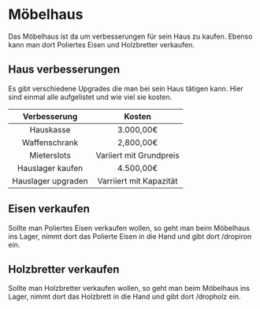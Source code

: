 # Möbelhaus

Das Möbelhaus ist da um verbesserungen für sein Haus zu kaufen. Ebenso kann man dort Poliertes Eisen und Holzbretter verkaufen.

## Haus verbesserungen
Es gibt verschiedene Upgrades die man bei sein Haus tätigen kann. Hier sind einmal alle aufgelistet und wie viel sie kosten.

| Verbesserung | Kosten |
|:-:|:-:|
| Hauskasse | 3.000,00€ |
| Waffenschrank | 2,800,00€ |
| Mieterslots | Variiert mit Grundpreis |
| Hauslager kaufen | 4.500,00€ |
| Hauslager upgraden | Varriiert mit Kapazität |

## Eisen verkaufen
Sollte man Poliertes Eisen verkaufen wollen, so geht man beim Möbelhaus ins Lager, nimmt dort das Polierte Eisen in die Hand und gibt dort /dropiron ein.

## Holzbretter verkaufen
Sollte man Holzbretter verkaufen wollen, so geht man beim Möbelhaus ins Lager, nimmt dort das Holzbrett in die Hand und gibt dort /dropholz ein.
